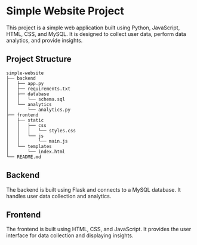 # Simple Website Project

This project is a simple web application built using Python, JavaScript, HTML, CSS, and MySQL. It is designed to collect user data, perform data analytics, and provide insights.

## Project Structure

```
simple-website
├── backend
│   ├── app.py
│   ├── requirements.txt
│   ├── database
│   │   └── schema.sql
│   └── analytics
│       └── analytics.py
├── frontend
│   ├── static
│   │   ├── css
│   │   │   └── styles.css
│   │   └── js
│   │       └── main.js
│   └── templates
│       └── index.html
└── README.md
```

## Backend

The backend is built using Flask and connects to a MySQL database. It handles user data collection and analytics.

## Frontend

The frontend is built using HTML, CSS, and JavaScript. It provides the user interface for data collection and displaying insights.
